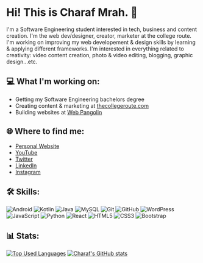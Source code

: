 # Hi! This is Charaf Mrah. 👋 

I'm a Software Engineering student interested in tech, business and content creation. I'm the web dev/designer, creator, marketer at the college route. I'm working on improving my web developement & design skills by learning & applying different frameworks. I'm interested in everything related to creativity: video content creation, photo & video editing, blogging, graphic design...etc.

## 💻 What I'm working on:
* Getting my Software Engineering bachelors degree
* Creating content & marketing at [thecollegeroute.com](https://thecollegeroute.com)
* Building websites at [Web Pangolin](https://webpangolin.com)

## 🌐 Where to find me:
* [Personal Website](https://charafmrah.com)
* [YouTube](https://www.youtube.com/charaf)
* [Twitter](https://twitter.com/charafmrah)
* [LinkedIn](https://linkedin.com/in/charafmrah)
* [Instagram](https://instagram.com/charafmrah)

## 🛠 Skills:
![Android](https://img.shields.io/badge/-Android-black?style=flat-square&logo=android)
![Kotlin](https://img.shields.io/badge/-Kotlin-orange?style=flat-square&logo=kotlin)
![Java](https://img.shields.io/badge/-java-E34A86?style=flat-square&logo=java)
![MySQL](https://img.shields.io/badge/-MySQL-black?style=flat-square&logo=mysql)
![Git](https://img.shields.io/badge/-Git-black?style=flat-square&logo=git)
![GitHub](https://img.shields.io/badge/-GitHub-181717?style=flat-square&logo=github)
![WordPress](https://img.shields.io/badge/-Wordpress-blue?style=flat-square&logo=wordpress)
![JavaScript](https://img.shields.io/badge/-JavaScript-black?style=flat-square&logo=javascript)
![Python](https://img.shields.io/badge/-Python-black?style=flat-square&logo=Python)
![React](https://img.shields.io/badge/-React-black?style=flat-square&logo=react)
![HTML5](https://img.shields.io/badge/-HTML5-E34F26?style=flat-square&logo=html5&logoColor=white)
![CSS3](https://img.shields.io/badge/-CSS3-1572B6?style=flat-square&logo=css3)
![Bootstrap](https://img.shields.io/badge/-Bootstrap-563D7C?style=flat-square&logo=bootstrap)




## 📊 Stats:
[![Top Used Languages](https://github-readme-stats.vercel.app/api/top-langs/?username=charafmrah&theme=gotham)](https://github.com/charafmrah/github-readme-stats)
[![Charaf's GitHub stats](https://github-readme-stats.vercel.app/api?username=charafmrah&hide='Makefile'&show_icons=true&theme=gotham)](https://github.com/charafmrah/github-readme-stats)
